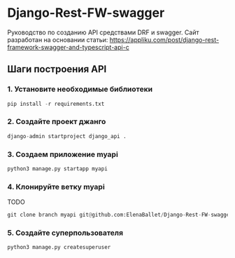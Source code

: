 # Django-Rest-FW-swagger
Руководство по созданию API средствами DRF и swagger. Сайт разработан на основании статьи: https://appliku.com/post/django-rest-framework-swagger-and-typescript-api-c

## Шаги построения API

### 1. Установите необходимые библиотеки

```python 
pip install -r requirements.txt
```

### 2. Создайте проект джанго

```python 
django-admin startproject django_api .
```

### 3. Создаем приложение myapi

```python 
python3 manage.py startapp myapi
```

### 4. Клонируйте ветку myapi
TODO 
```python 
git clone branch myapi git@github.com:ElenaBallet/Django-Rest-FW-swagger.git
```

### 5. Создайте суперпользователя

```python 
python3 manage.py createsuperuser
```
